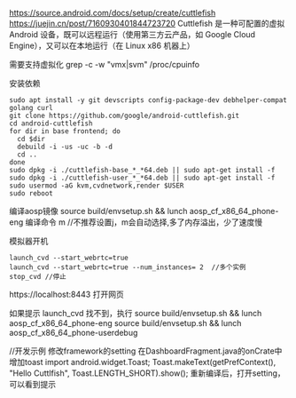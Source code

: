 https://source.android.com/docs/setup/create/cuttlefish
https://juejin.cn/post/7160930401844723720
Cuttlefish 是一种可配置的虚拟 Android 设备，既可以远程运行（使用第三方云产品，如 Google Cloud Engine），又可以在本地运行（在 Linux x86 机器上）

需要支持虚拟化
grep -c -w "vmx\|svm" /proc/cpuinfo


安装依赖
```
sudo apt install -y git devscripts config-package-dev debhelper-compat golang curl
git clone https://github.com/google/android-cuttlefish.git
cd android-cuttlefish
for dir in base frontend; do
  cd $dir
  debuild -i -us -uc -b -d
  cd ..
done
sudo dpkg -i ./cuttlefish-base_*_*64.deb || sudo apt-get install -f
sudo dpkg -i ./cuttlefish-user_*_*64.deb || sudo apt-get install -f
sudo usermod -aG kvm,cvdnetwork,render $USER
sudo reboot
```

编译aosp镜像
source build/envsetup.sh && lunch aosp_cf_x86_64_phone-eng
编译命令
m   //不推荐设置j，m会自动选择,多了内存溢出，少了速度慢

模拟器开机
```
launch_cvd --start_webrtc=true
launch_cvd --start_webrtc=true --num_instances= 2  //多个实例
stop_cvd //停止
```
https://localhost:8443 打开网页

如果提示 launch_cvd 找不到，执行 source build/envsetup.sh && lunch aosp_cf_x86_64_phone-eng
source build/envsetup.sh && lunch aosp_cf_x86_64_phone-userdebug


//开发示例
修改framework的setting
在DashboardFragment.java的onCrate中增加toast
import android.widget.Toast;
Toast.makeText(getPrefContext(), "Hello Cuttlfish", Toast.LENGTH_SHORT).show();
重新编译后，打开setting，可以看到提示


